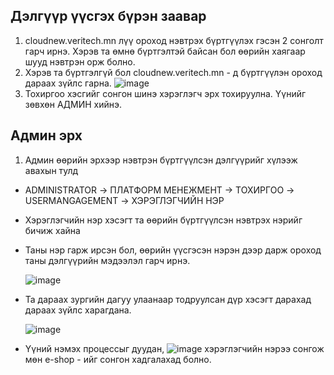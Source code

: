 ## Дэлгүүр үүсгэх бүрэн заавар

1. cloudnew.veritech.mn лүү ороход нэвтрэх бүртгүүлэх гэсэн 2 сонголт гарч ирнэ. Хэрэв та өмнө бүртгэлтэй байсан бол өөрийн хаягаар шууд нэвтрэн орж болно.
2. Хэрэв та бүртгэлгүй бол cloudnew.veritech.mn - д бүртгүүлэн ороход дараах зүйлс гарна. ![image](https://github.com/jagaa999/motodocs/assets/133182052/2c6b25b8-0118-414a-81e5-a3621bd07ad4)
3. Тохиргоо хэсгийг сонгон шинэ хэрэглэгч эрх тохируулна. Үүнийг зөвхөн АДМИН хийнэ.

##  Админ эрх

1. Админ өөрийн эрхээр нэвтрэн бүртгүүлсэн дэлгүүрийг хүлээж авахын тулд 
  - ADMINISTRATOR -> ПЛАТФОРМ МЕНЕЖМЕНТ -> ТОХИРГОО -> USERMANGAGEMENT -> ХЭРЭГЛЭГЧИЙН НЭР
  - Хэрэглэгчийн нэр хэсэгт та өөрийн бүртгүүлсэн нэвтрэх нэрийг бичиж хайна
  - Таны нэр гарж ирсэн бол, өөрийн үүсгэсэн нэрэн дээр дарж ороход таны дэлгүүрийн мэдээлэл гарч ирнэ.
   
    ![image](https://github.com/jagaa999/motodocs/assets/133182052/84124907-5a08-4613-a8c2-e496050f46aa)
  - Та дараах зургийн дагуу улаанаар тодруулсан дүр хэсэгт дарахад дараах зүйлс харагдана.
   
    ![image](https://github.com/jagaa999/motodocs/assets/133182052/0bfa1c1d-9fcd-43f0-8187-812a842c9217)
  - Үүний нэмэх процессыг дуудан, ![image](https://github.com/jagaa999/motodocs/assets/133182052/1bef6a17-293a-4fb7-9551-4a9aeb6d5df8) хэрэглэгчийн нэрээ сонгож мөн     e-shop - ийг сонгон хадгалахад болно.





